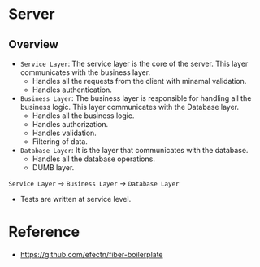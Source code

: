 # Server

## Overview

- `Service Layer`: The service layer is the core of the server. This layer communicates with the business layer.
  - Handles all the requests from the client with minamal validation.
  - Handles authentication.
- `Business Layer`: The business layer is responsible for handling all the business logic. This layer communicates with the Database layer.
  - Handles all the business logic.
  - Handles authorization.
  - Handles validation.
  - Filtering of data.
- `Database Layer`: It is the layer that communicates with the database.
  - Handles all the database operations.
  - DUMB layer.

`Service Layer` -> `Business Layer` -> `Database Layer`

- Tests are written at service level.

# Reference

- https://github.com/efectn/fiber-boilerplate
